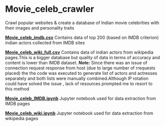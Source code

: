 # Movie_celeb_crawler
Crawl popular websites &amp; create a database of Indian movie celebrities with their images and personality traits

[**Movie_celeb_imdb.csv**](https://github.com/Joel144/Movie_celeb_crawler/blob/master/Movie_celeb_imdb.csv)  Contains data of top 200 (based on IMDB criterion) indian actors collected from IMDB sites 

[**Movie_celeb_wiki_full.csv**](https://github.com/Joel144/Movie_celeb_crawler/blob/master/Movie_celeb_wiki_full.csv)  Contains data of indian actors from wikipedia pages.This is a bigger database but quality of data in terms of accuracy and content is lower than IMDB dataset.
**_Note:_** Since there was an issue of connection request response from host (due to large number of rrequests placed) the the code was executed to generate list of actors and actresses separately and both lists were manually combined.Although IP rotation could have solved the issue , lack of resources prompted me to resort to this method

[**Movie_celeb_IMDB.ipynb**](https://github.com/Joel144/Movie_celeb_crawler/blob/master/Movie_celeb_IMDB.ipynb)  Jupyter notebook used for data extraction from IMDB pages

[**Movie_celeb_wiki.ipynb**](https://github.com/Joel144/Movie_celeb_crawler/blob/master/Movie_celeb_wiki.ipynb)  Jupyter notebook used for data extraction from wikipedia pages
